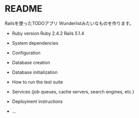 # README
Railsを使ったTODOアプリ
Wunderlistみたいなものを作ります。

* Ruby version
  Ruby 2.4.2
  Rails 5.1.4

* System dependencies

* Configuration

* Database creation

* Database initialization

* How to run the test suite

* Services (job queues, cache servers, search engines, etc.)

* Deployment instructions

* ...
